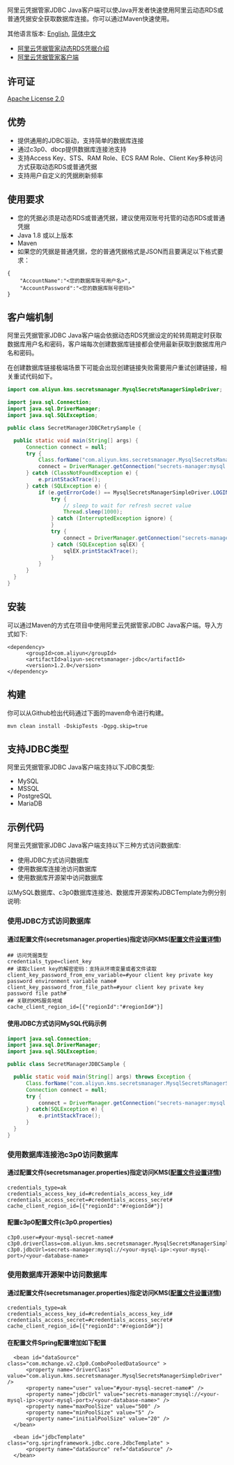 # 

阿里云凭据管家JDBC Java客户端可以使Java开发者快速使用阿里云动态RDS或普通凭据安全获取数据库连接。你可以通过Maven快速使用。
 
 
其他语言版本: [English](README.md), [简体中文](README.zh-cn.md)
 
- [阿里云凭据管家动态RDS凭据介绍](https://help.aliyun.com/document_detail/194269.html)
- [阿里云凭据管家客户端](https://help.aliyun.com/document_detail/190269.html)

## 许可证

[Apache License 2.0](https://www.apache.org/licenses/LICENSE-2.0.html)

## 优势

* 提供通用的JDBC驱动，支持简单的数据库连接
* 通过c3p0、dbcp提供数据库连接池支持
* 支持Access Key、STS、RAM Role、ECS RAM Role、Client Key多种访问方式获取动态RDS或普通凭据
* 支持用户自定义的凭据刷新频率

## 使用要求

- 您的凭据必须是动态RDS或普通凭据，建议使用双账号托管的动态RDS或普通凭据
- Java 1.8 或以上版本
- Maven
- 如果您的凭据是普通凭据，您的普通凭据格式是JSON而且要满足以下格式要求：

``` 
{
    "AccountName":"<您的数据库账号用户名>",
    "AccountPassword":"<您的数据库账号密码>"
}
```


## 客户端机制

阿里云凭据管家JDBC Java客户端会依据动态RDS凭据设定的轮转周期定时获取数据库用户名和密码，客户端每次创建数据库链接都会使用最新获取到数据库用户名和密码。

在创建数据库链接极端场景下可能会出现创建链接失败需要用户重试创建链接，相关重试代码如下。

  ```Java
import com.aliyun.kms.secretsmanager.MysqlSecretsManagerSimpleDriver;

import java.sql.Connection;
import java.sql.DriverManager;
import java.sql.SQLException;

public class SecretManagerJDBCRetrySample {

    public static void main(String[] args) {
        Connection connect = null;
        try {
            Class.forName("com.aliyun.kms.secretsmanager.MysqlSecretsManagerSimpleDriver");
            connect = DriverManager.getConnection("secrets-manager:mysql://<your-mysql-ip>:<your-mysql-port>/<your-database-name>", "#your-mysql-secret-name#", "");
        } catch (ClassNotFoundException e) {
            e.printStackTrace();
        } catch (SQLException e) {
            if (e.getErrorCode() == MysqlSecretsManagerSimpleDriver.LOGIN_FAILED_CODE) {
                try {
                    // sleep to wait for refresh secret value
                    Thread.sleep(1000);
                } catch (InterruptedException ignore) {
                }
                try {
                    connect = DriverManager.getConnection("secrets-manager:mysql://<your-mysql-ip>:<your-mysql-port>/<your-database-name>", "#your-mysql-secret-name#", "");
                } catch (SQLException sqlEX) {
                    sqlEX.printStackTrace();
                }
            }
        }
    }
}
  ```


## 安装

可以通过Maven的方式在项目中使用阿里云凭据管家JDBC Java客户端。导入方式如下:

```
<dependency>
      <groupId>com.aliyun</groupId>
      <artifactId>aliyun-secretsmanager-jdbc</artifactId>
      <version>1.2.0</version>
</dependency>
```

## 构建

你可以从Github检出代码通过下面的maven命令进行构建。

```
mvn clean install -DskipTests -Dgpg.skip=true
```

## 支持JDBC类型 

阿里云凭据管家JDBC Java客户端支持以下JDBC类型:

- MySQL
- MSSQL
- PostgreSQL
- MariaDB

## 示例代码

阿里云凭据管家JDBC Java客户端支持以下三种方式访问数据库:

* 使用JDBC方式访问数据库
* 使用数据库连接池访问数据库
* 使用数据库开源架中访问数据库

以MySQL数据库、c3p0数据库连接池、数据库开源架构JDBCTemplate为例分别说明:

### 使用JDBC方式访问数据库

#### 通过配置文件(secretsmanager.properties)指定访问KMS([配置文件设置详情](README_config.zh-cn.md))

   ```
## 访问凭据类型
credentials_type=client_key
## 读取client key的解密密码：支持从环境变量或者文件读取
client_key_password_from_env_variable=#your client key private key password environment variable name#
client_key_password_from_file_path=#your client key private key password file path#
## 关联的KMS服务地域
cache_client_region_id=[{"regionId":"#regionId#"}]
   ```

#### 使用JDBC方式访问MySQL代码示例 

  ```Java
import java.sql.Connection;
import java.sql.DriverManager;
import java.sql.SQLException;

public class SecretManagerJDBCSample {

    public static void main(String[] args) throws Exception {
        Class.forName("com.aliyun.kms.secretsmanager.MysqlSecretsManagerSimpleDriver");
        Connection connect = null;
        try {
            connect = DriverManager.getConnection("secrets-manager:mysql://<your-mysql-ip>:<your-mysql-port>/<your-database-name>", "#your-mysql-secret-name#","");
        } catch(SQLException e) {
            e.printStackTrace();
        }
    }
}
  ```

### 使用数据库连接池c3p0访问数据库

#### 通过配置文件(secretsmanager.properties)指定访问KMS([配置文件设置详情](README_config.zh-cn.md))

   ```
credentials_type=ak
credentials_access_key_id=#credentials_access_key_id#
credentials_access_secret=#credentials_access_secret#
cache_client_region_id=[{"regionId":"#regionId#"}]
   ```

#### 配置c3p0配置文件(c3p0.properties)


  ```
c3p0.user=#your-mysql-secret-name#
c3p0.driverClass=com.aliyun.kms.secretsmanager.MysqlSecretsManagerSimpleDriver
c3p0.jdbcUrl=secrets-manager:mysql://<your-mysql-ip>:<your-mysql-port>/<your-database-name>
  
  ```


### 使用数据库开源架中访问数据库


#### 通过配置文件(secretsmanager.properties)指定访问KMS([配置文件设置详情](README_config.zh-cn.md))

   ```
credentials_type=ak
credentials_access_key_id=#credentials_access_key_id#
credentials_access_secret=#credentials_access_secret#
cache_client_region_id=[{"regionId":"#regionId#"}]
   ```
   
#### 在配置文件Spring配置增加如下配置

  ```
    <bean id="dataSource" class="com.mchange.v2.c3p0.ComboPooledDataSource" >
        <property name="driverClass" value="com.aliyun.kms.secretsmanager.MysqlSecretsManagerSimpleDriver" />
        <property name="user" value="#your-mysql-secret-name#" />
        <property name="jdbcUrl" value="secrets-manager:mysql://<your-mysql-ip>:<your-mysql-port>/<your-database-name>" />
        <property name="maxPoolSize" value="500" />
        <property name="minPoolSize" value="5" />
        <property name="initialPoolSize" value="20" />
    </bean>

    <bean id="jdbcTemplate" class="org.springframework.jdbc.core.JdbcTemplate" >
        <property name="dataSource" ref="dataSource" />
    </bean>
  ```
